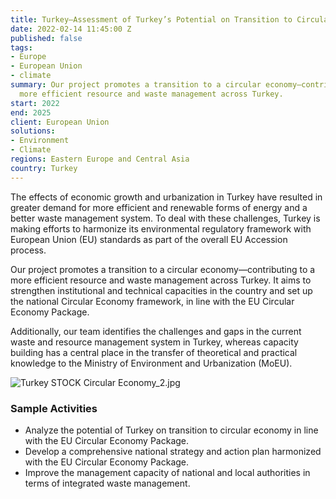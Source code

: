 ```yaml
---
title: Turkey—Assessment of Turkey’s Potential on Transition to Circular Economy
date: 2022-02-14 11:45:00 Z
published: false
tags:
- Europe
- European Union
- climate
summary: Our project promotes a transition to a circular economy—contributing to a
  more efficient resource and waste management across Turkey.
start: 2022
end: 2025
client: European Union
solutions:
- Environment
- Climate
regions: Eastern Europe and Central Asia
country: Turkey
---
```


The effects of economic growth and urbanization in Turkey have resulted in greater demand for more efficient and renewable forms of energy and a better waste management system. To deal with these challenges, Turkey is making efforts to harmonize its environmental regulatory framework with European Union (EU) standards as part of the overall EU Accession process.

Our project promotes a transition to a circular economy—contributing to a more efficient resource and waste management across Turkey. It aims to strengthen institutional and technical capacities in the country and set up the national Circular Economy framework, in line with the EU Circular Economy Package. 

Additionally, our team identifies the challenges and gaps in the current waste and resource management system in Turkey, whereas capacity building has a central place in the transfer of theoretical and practical knowledge to the Ministry of Environment and Urbanization (MoEU). 

![Turkey STOCK Circular Economy_2.jpg](/uploads/Turkey%20STOCK%20Circular%20Economy_2.jpg)

### Sample Activities

* Analyze the potential of Turkey on transition to circular economy in line with the EU Circular Economy Package.  
* Develop a comprehensive national strategy and action plan harmonized with the EU Circular Economy Package.
* Improve the management capacity of national and local authorities in terms of integrated waste management.